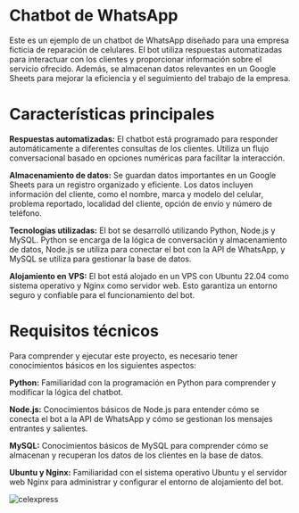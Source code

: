 # Chatbot de WhatsApp

Este es un ejemplo de un chatbot de WhatsApp diseñado para una empresa ficticia de reparación de celulares. El bot utiliza respuestas automatizadas para interactuar con los clientes y proporcionar información sobre el servicio ofrecido. Además, se almacenan datos relevantes en un Google Sheets para mejorar la eficiencia y el seguimiento del trabajo de la empresa.

# Características principales
**Respuestas automatizadas:** El chatbot está programado para responder automáticamente a diferentes consultas de los clientes. Utiliza un flujo conversacional basado en opciones numéricas para facilitar la interacción.

**Almacenamiento de datos:** Se guardan datos importantes en un Google Sheets para un registro organizado y eficiente. Los datos incluyen información del cliente, como el nombre, marca y modelo del celular, problema reportado, localidad del cliente, opción de envío y número de teléfono.

**Tecnologías utilizadas:** El bot se desarrolló utilizando Python, Node.js y MySQL. Python se encarga de la lógica de conversación y almacenamiento de datos, Node.js se utiliza para conectar el bot con la API de WhatsApp, y MySQL se utiliza para gestionar la base de datos.

**Alojamiento en VPS:** El bot está alojado en un VPS con Ubuntu 22.04 como sistema operativo y Nginx como servidor web. Esto garantiza un entorno seguro y confiable para el funcionamiento del bot.

# Requisitos técnicos
Para comprender y ejecutar este proyecto, es necesario tener conocimientos básicos en los siguientes aspectos:

**Python:** Familiaridad con la programación en Python para comprender y modificar la lógica del chatbot.

**Node.js:** Conocimientos básicos de Node.js para entender cómo se conecta el bot a la API de WhatsApp y cómo se gestionan los mensajes entrantes y salientes.

**MySQL:** Conocimientos básicos de MySQL para comprender cómo se almacenan y recuperan los datos de los clientes en la base de datos.

**Ubuntu y Nginx:** Familiaridad con el sistema operativo Ubuntu y el servidor web Nginx para administrar y configurar el entorno de alojamiento del bot.


![celexpress](https://github.com/LucasCapiz/ChatBotWhatsapp/assets/103195322/087e337e-d8e4-4838-877c-efd442e644c2)

